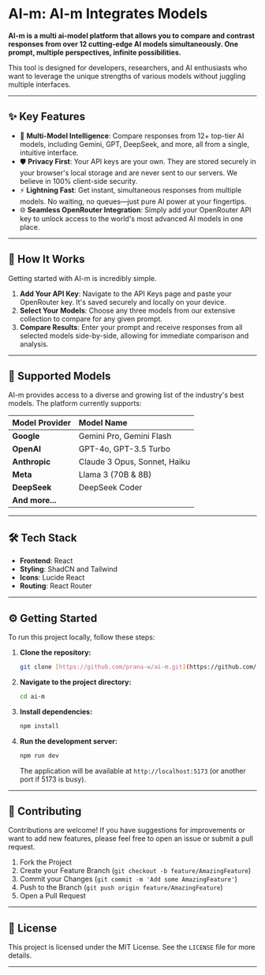 # AI-m: AI-m Integrates Models

**AI-m is a multi ai-model platform that allows you to compare and contrast responses from over 12 cutting-edge AI models simultaneously. One prompt, multiple perspectives, infinite possibilities.**

This tool is designed for developers, researchers, and AI enthusiasts who want to leverage the unique strengths of various models without juggling multiple interfaces.

---

## ✨ Key Features

* 🧠 **Multi-Model Intelligence**: Compare responses from 12+ top-tier AI models, including Gemini, GPT, DeepSeek, and more, all from a single, intuitive interface.
* 🛡️ **Privacy First**: Your API keys are your own. They are stored securely in your browser's local storage and are never sent to our servers. We believe in 100% client-side security.
* ⚡ **Lightning Fast**: Get instant, simultaneous responses from multiple models. No waiting, no queues—just pure AI power at your fingertips.
* 🌐 **Seamless OpenRouter Integration**: Simply add your OpenRouter API key to unlock access to the world's most advanced AI models in one place.

---

## 🚀 How It Works

Getting started with AI-m is incredibly simple.

1.  **Add Your API Key**: Navigate to the API Keys page and paste your OpenRouter key. It's saved securely and locally on your device.
2.  **Select Your Models**: Choose any three models from our extensive collection to compare for any given prompt.
3.  **Compare Results**: Enter your prompt and receive responses from all selected models side-by-side, allowing for immediate comparison and analysis.

---

## 🤖 Supported Models

AI-m provides access to a diverse and growing list of the industry's best models. The platform currently supports:

<div align="center">

| Model Provider | Model Name              |
| :------------- | :---------------------- |
| **Google** | Gemini Pro, Gemini Flash|
| **OpenAI** | GPT-4o, GPT-3.5 Turbo   |
| **Anthropic** | Claude 3 Opus, Sonnet, Haiku |
| **Meta** | Llama 3 (70B & 8B)      |
| **DeepSeek** | DeepSeek Coder          |
| **And more...**|                         |

</div>

---

## 🛠️ Tech Stack

* **Frontend**: React
* **Styling**: ShadCN and Tailwind
* **Icons**: Lucide React
* **Routing**: React Router

---

## ⚙️ Getting Started

To run this project locally, follow these steps:

1.  **Clone the repository:**
    ```bash
    git clone [https://github.com/prana-w/ai-m.git](https://github.com/prana-w/ai-m.git)
    ```
2.  **Navigate to the project directory:**
    ```bash
    cd ai-m
    ```
3.  **Install dependencies:**
    ```bash
    npm install
    ```
4.  **Run the development server:**
    ```bash
    npm run dev
    ```
    The application will be available at `http://localhost:5173` (or another port if 5173 is busy).

---

## 🤝 Contributing

Contributions are welcome! If you have suggestions for improvements or want to add new features, please feel free to open an issue or submit a pull request.

1.  Fork the Project
2.  Create your Feature Branch (`git checkout -b feature/AmazingFeature`)
3.  Commit your Changes (`git commit -m 'Add some AmazingFeature'`)
4.  Push to the Branch (`git push origin feature/AmazingFeature`)
5.  Open a Pull Request

---

## 📄 License

This project is licensed under the MIT License. See the `LICENSE` file for more details.

---